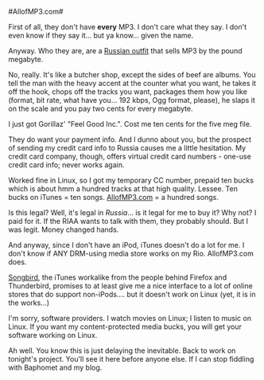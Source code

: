 #AllofMP3.com#

First of all, they don't have **every** MP3. I don't care what they say. I don't even know if they say it... but ya know... given the name.

Anyway. Who they are, are a [Russian outfit](http://allofmp3.com) that sells MP3 by the pound megabyte.

No, really. It's like a butcher shop, except the sides of beef are albums. You tell the man with the heavy accent at the counter what you want, he takes it off the hook, chops off the tracks you want, packages them how you like (format, bit rate, what have you... 192 kbps, Ogg format, please), he slaps it on the scale and you pay two cents for every megabyte.

I just got Gorillaz' "Feel Good Inc.". Cost me ten cents for the five meg file.

They do want your payment info. And I dunno about you, but the prospect of sending my credit card info to Russia causes me a little hesitation. My credit card company, though, offers virtual credit card numbers - one-use credit card info; never works again.

Worked fine in Linux, so I got my temporary CC number, prepaid ten bucks which is about hmm a hundred tracks at that high quality. Lessee. Ten bucks on iTunes = ten songs. [AllofMP3.com](http://allofmp3.com) = a hundred songs.

Is this legal? Well, it's legal in *Russia*... is it legal for me to buy it? Why not? I paid for it. If the RIAA wants to talk with them, they probably should. But I was legit. Money changed hands.

And anyway, since I don't have an iPod, iTunes doesn't do a lot for me. I don't know if ANY DRM-using media store works on my Rio. AllofMP3.com does.

[Songbird](http://www.songbirdnest.com/), the iTunes workalike from the people behind Firefox and Thunderbird, promises to at least give me a nice interface to a lot of online stores that do support non-iPods.... but it doesn't work on Linux (yet, it is in the works...)

I'm sorry, software providers. I watch movies on Linux; I listen to music on Linux. If you want my content-protected media bucks, you will get your software working on Linux.

Ah well. You know this is just delaying the inevitable. Back to work on tonight's project. You'll see it here before anyone else. If I can stop fiddling with Baphomet and my blog.
